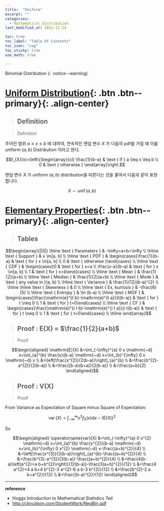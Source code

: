 ```yaml
---
title:  "Uniform"
excerpt: ""
categories:
  - Mathematical_Distribution
last_modified_at: 2021-11-24

toc: true
toc_label: "Table Of Contents"
toc_icon: "cog"
toc_sticky: true
use_math: true

---
```


 Binomial Distribution
{: .notice--warning}

# [Uniform Distribution](#link){: .btn .btn--primary}{: .align-center}

> ## Definition

> Definition

주어진 범위 $a \leq x \leq b$ 에 대하여, 연속적인 랜덤 변수 $X$ 가 다음의 pdf를 가질 때 이를 uniform $(a, b)$ Distribution 이라고 한다.

$$f_{X}(x)=\left\{\begin{array}{cl}
\frac{1}{b-a} & \text { if } a \leq x \leq b \\
0 & \text { otherwise }
\end{array}\right.$$

랜덤 변수 $X$ 가 uniform $(a, b)$ distribution을 따른다는 것을 줄여서 다음과 같이 표현합니다.

$$X \sim \operatorname{unif}(a, b)$$

# [Elementary Properties](#link){: .btn .btn--primary}{: .align-center}

> ## Tables

$$\begin{array}{|l|l|}
\hline \text { Parameters } & -\infty<a<b<\infty \\
\hline \text { Support } & x \in[a, b] \\
\hline \text { PDF } & \begin{cases}\frac{1}{b-a} & \text { for } x \in[a, b] \\
0 & \text { otherwise }\end{cases} \\
\hline \text { CDF } & \begin{cases}0 & \text { for } x<a \\
\frac{x-a}{b-a} & \text { for } x \in[a, b] \\
1 & \text { for } x>b\end{cases} \\
\hline \text { Mean } & \frac{1}{2}(a+b) \\
\hline \text { Median } & \frac{1}{2}(a+b) \\
\hline \text { Mode } & \text { any value in }(a, b) \\
\hline \text { Variance } & \frac{1}{12}(b-a)^{2} \\
\hline
\hline \text { Skewness } & 0 \\
\hline \text { Ex, kurtosis } & -\frac{6}{5} \\
\hline \text { Entropy } & \ln (b-a) \\
\hline \text { MGF } & \begin{cases}\frac{\mathrm{e}^{t b}-\mathrm{e}^{t a}}{t(b-a)} & \text { for } t \neq 0 \\
1 & \text { for } t=0\end{cases} \\
\hline \text { CF } & \begin{cases}\frac{\mathrm{e}^{i t b}-\mathrm{e}^{i t a}}{i t(b-a)} & \text { for } t \neq 0 \\
1 & \text { for } t=0\end{cases} \\
\hline
\end{array}$$

> ## Proof : E(X) = $\frac{1}{2}(a+b)$

> Proof

$$\begin{aligned}
\mathrm{E}(X) &=\int_{-\infty}^{a} 0 x \mathrm{~d} x+\int_{a}^{b} \frac{x}{b-a} \mathrm{~d} x+\int_{b}^{\infty} 0 x \mathrm{~d} x \\
&=\left[\frac{x^{2}}{2(b-a)}\right]_{a}^{b} \\
&=\frac{b^{2}-a^{2}}{2(b-a)} \\
&=\frac{(b-a)(b+a)}{2(b-a)} \\
&=\frac{a+b}{2}
\end{aligned}$$

> ## Proof : V(X)

> Proof

From Variance as Expectation of Square minus Square of Expectation:

$$\operatorname{var}(X)=\int_{-\infty}^{\infty} x^{2} f_{X}(x) \mathrm{d} x-(\mathrm{E}(X))^{2}$$

So

$$\begin{aligned}
\operatorname{var}(X) &=\int_{-\infty}^{a} 0 x^{2} \mathrm{~d} x+\int_{a}^{b} \frac{x^{2}}{b-a} \mathrm{~d} x+\int_{b}^{\infty} 0 x^{2} \mathrm{~d} x-\frac{(a+b)^{2}}{4} \\
&=\left[\frac{x^{3}}{3(b-a)}\right]_{a}^{b}-\frac{(a+b)^{2}}{4} \\
&=\frac{b^{3}-a^{3}}{3(b-a)}-\frac{(a+b)^{2}}{4} \\
&=\frac{4(b-a)\left(a^{2}+a b+b^{2}\right)}{12(b-a)}-\frac{3(a+b)^{2}}{12} \\
&=\frac{4 a^{2}+4 a b+4 b^{2}-3 a^{2}-6 a b-3 b^{2}}{12} \\
&=\frac{b^{2}-2 a b+a^{2}}{12} \\
&=\frac{(b-a)^{2}}{12}
\end{aligned}$$



---

**reference**

- Hoggs Introduction to Mathematical Statistics 7ed
- <http://cknudson.com/StudentWork/NegBin.pdf>







